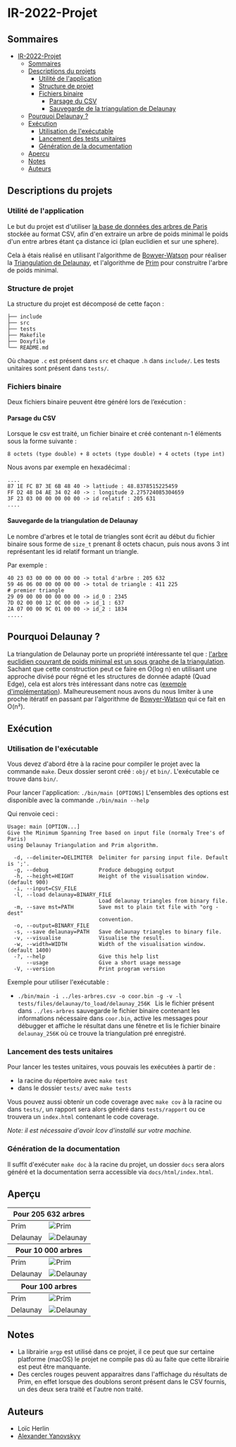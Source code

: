 # IR-2022-Projet

## Sommaires
- [IR-2022-Projet](#ir-2022-projet)
  - [Sommaires](#sommaires)
  - [Descriptions du projets](#descriptions-du-projets)
    - [Utilité de l'application](#utilité-de-lapplication)
    - [Structure de projet](#structure-de-projet)
    - [Fichiers binaire](#fichiers-binaire)
      - [Parsage du CSV](#parsage-du-csv)
      - [Sauvegarde de la triangulation de Delaunay](#sauvegarde-de-la-triangulation-de-delaunay)
  - [Pourquoi Delaunay ?](#pourquoi-delaunay-)
  - [Exécution](#exécution)
    - [Utilisation de l'exécutable](#utilisation-de-lexécutable)
    - [Lancement des tests unitaires](#lancement-des-tests-unitaires)
    - [Génération de la documentation](#génération-de-la-documentation)
  - [Aperçu](#aperçu)
  - [Notes](#notes)
  - [Auteurs](#auteurs)

## Descriptions du projets

### Utilité de l'application

Le but du projet est d'utiliser [la base de données des arbres de Paris](https://opendata.paris.fr/explore/dataset/les-arbres/information/?disjunctive.typeemplacement&disjunctive.arrondissement&disjunctive.libellefrancais&disjunctive.genre&disjunctive.espece&disjunctive.varieteoucultivar&disjunctive.stadedeveloppement&disjunctive.remarquable) stockée au format CSV, afin d'en
extraire un arbre de poids minimal le poids d'un entre arbres étant ça distance ici (plan euclidien et sur une sphere). 

Cela à étais réalisé en utilisant l'algorithme de [Bowyer-Watson](https://fr.wikipedia.org/wiki/Algorithme_de_Bowyer-Watson?wprov=srpw1_0) pour réaliser la [Triangulation de Delaunay](https://fr.wikipedia.org/wiki/Triangulation_de_Delaunay), et l'algorithme de [Prim](https://fr.wikipedia.org/wiki/Triangulation_de_Delaunay) pour construitre l'arbre de poids minimal.

### Structure de projet

La structure du projet est décomposé de cette façon :
```
├── include
├── src
├── tests
├── Makefile
├── Doxyfile
└── README.md
```
Où chaque ``.c`` est présent dans ``src`` et chaque ``.h`` dans ``include/``. Les tests unitaires sont présent dans ``tests/``.

### Fichiers binaire
Deux fichiers binaire peuvent être généré lors de l’exécution :
#### Parsage du CSV
Lorsque le csv est traité, un fichier binaire et créé contenant n-1 éléments sous la forme suivante :
```
8 octets (type double) + 8 octets (type double) + 4 octets (type int)
```
Nous avons par exemple en hexadécimal : 
```
....
87 1E FC B7 3E 6B 48 40 -> lattiude : 48.8378515225459
FF D2 48 D4 AE 34 02 40 -> : longitude 2.275724085304659
3F 23 03 00 00 00 00 00 -> id relatif : 205 631
....
```
#### Sauvegarde de la triangulation de Delaunay
Le nombre d'arbres et le total de triangles sont écrit au début du fichier binaire sous forme de ``size_t`` prenant 8 octets chacun, puis nous avons 3 int représentant les id relatif formant un triangle.

Par exemple :  
```
40 23 03 00 00 00 00 00 -> total d'arbre : 205 632
59 46 06 00 00 00 00 00 -> total de triangle : 411 225
# premier triangle
29 09 00 00 00 00 00 00 -> id_0 : 2345
7D 02 00 00 12 0C 00 00 -> id_1 : 637
2A 07 00 00 9C 01 00 00 -> id_2 : 1834
.....
```

## Pourquoi Delaunay ?
La triangulation de Delaunay porte un propriété intéressante tel que : [l'arbre euclidien couvrant de poids minimal est un sous graphe de la triangulation](https://fr.wikipedia.org/wiki/Triangulation_de_Delaunay#Applications). Sachant que cette construction peut ce faire en O(log n) en utilisant une approche divisé pour régné et les structures de donnée adapté (Quad Edge), cela est alors très intéressant dans notre cas ([exemple d'implémentation](https://github.com/alexbaryzhikov/triangulation)). Malheureusement nous avons du nous limiter à une proche itératif en passant par l'algorithme de [Bowyer-Watson](https://fr.wikipedia.org/wiki/Algorithme_de_Bowyer-Watson) qui ce fait en O(n²).

## Exécution

### Utilisation de l'exécutable
Vous devez d'abord être à la racine pour compiler le projet avec la commande ``make``. Deux dossier seront créé : ``obj/`` et ``bin/``. L'exécutable ce trouve dans ``bin/``.

Pour lancer l'application: ``./bin/main [OPTIONS]``
L'ensembles des options est disponible avec la commande ``./bin/main --help``

Qui renvoie ceci :

```
Usage: main [OPTION...]
Give the Minimum Spanning Tree based on input file (normaly Tree's of Paris)
using Delaunay Triangulation and Prim algorithm.

  -d, --delimiter=DELIMITER  Delimiter for parsing input file. Default is ';'.
  -g, --debug                Produce debugging output
  -h, --height=HEIGHT        Height of the visualisation window. (default 900)
  -i, --input=CSV_FILE
  -l, --load delaunay=BINARY_FILE
                             Load delaunay triangles from binary file.
  -m, --save mst=PATH        Save mst to plain txt file with "org - dest"
                             convention.
  -o, --output=BINARY_FILE
  -s, --save delaunay=PATH   Save delaunay triangles to binary file.
  -v, --visualise            Visualise the result.
  -w, --width=WIDTH          Width of the visualisation window. (default 1400)
  -?, --help                 Give this help list
      --usage                Give a short usage message
  -V, --version              Print program version
```
Exemple pour utiliser l'exécutable :

- ``./bin/main -i ../les-arbres.csv -o coor.bin -g -v -l tests/files/delaunay/to_load/delaunay_256K
`` Lis le fichier présent dans ``../les-arbres`` sauvegarde le fichier binaire contenant les informations nécessaire dans ``coor.bin``, active les messages pour débugger et affiche le résultat dans une fênetre et lis le fichier binaire ``delaunay_256K`` où ce trouve la triangulation pré enregistré.

### Lancement des tests unitaires

Pour lancer les testes unitaires, vous pouvais les exécutées à partir de :
 - la racine du répertoire avec ``make test`` 
 - dans le dossier ``tests/`` avec ``make tests`` 

Vous pouvez aussi obtenir un code coverage avec ``make cov`` à la racine ou dans ``tests/``, un rapport sera alors généré dans ``tests/rapport`` ou ce trouvera un ``index.html`` contenant le code coverage.

*Note: il est nécessaire d'avoir lcov d'installé sur votre machine.* 

### Génération de la documentation
Il suffit d'exécuter ``make doc`` à la racine du projet, un dossier ``docs`` sera alors généré et la documentation serra accessible via ``docs/html/index.html``.


## Aperçu 
<table>
<thead> 
	<tr> 
		<th colspan="4">Pour 205 632 arbres</th>
	</tr> 
</thead>
  <tr>
    <td>Prim</td>
    <td><img target="_blank" src="https://i.imgur.com/m2X20Lm.png" alt="Prim"></td>
  </tr>
  <tr>
    <td>Delaunay</td>
    <td><img target="_blank" src="https://i.imgur.com/WtplU3Y.png" alt="Delaunay"></td>
  </tr>
 <thead> 
	<tr> 
		<th colspan="4">Pour 10 000 arbres</th>
	</tr> 
</thead>
  <tr>
    <td>Prim</td>
    <td><img target="_blank" src="https://i.imgur.com/1VyjdHV.png" alt="Prim"></td>
  </tr>
  <tr>
    <td>Delaunay</td>
    <td><img target="_blank" src="https://i.imgur.com/tCEmxk9.png" alt="Delaunay"></td>
  </tr>
   <thead> 
	<tr> 
		<th colspan="4">Pour 100 arbres</th>
	</tr> 
</thead>
  <tr>
    <td>Prim</td>
    <td><img target="_blank" src="https://i.imgur.com/JI8nKby.png" alt="Prim"></td>
  </tr>
  <tr>
    <td>Delaunay</td>
    <td><img target="_blank" src="https://i.imgur.com/vtEu24N.png" alt="Delaunay"></td>
  </tr>
</table>

## Notes
- La librairie ``argp`` est utilisé dans ce projet, il ce peut que sur certaine platforme (macOS) le projet ne compile pas dû au faite que cette librairie est peut être manquante.
- Des cercles rouges peuvent apparaitres dans l'affichage du résultats de Prim, en effet lorsque des doublons seront présent dans le CSV fournis, un des deux sera traité et l'autre non traité.


## Auteurs
* Loïc Herlin
* [Alexander Yanovskyy](https://www.yanovskyy.com)
